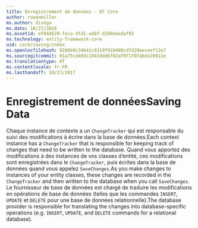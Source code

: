 ```yaml
---
title: Enregistrement de données - EF Core
author: rowanmiller
ms.author: divega
ms.date: 10/27/2016
ms.assetid: ef044629-feca-4fd1-a48f-d208daedaf92
ms.technology: entity-framework-core
uid: core/saving/index
ms.openlocfilehash: 9280b9c34b41c0319f918488cd7d28eeceef12e7
ms.sourcegitcommit: 01a75cd483c1943ddd6f82af971f07abde20912e
ms.translationtype: HT
ms.contentlocale: fr-FR
ms.lasthandoff: 10/27/2017
---
```

# <a name="saving-data"></a><span data-ttu-id="7e788-102">Enregistrement de données</span><span class="sxs-lookup"><span data-stu-id="7e788-102">Saving Data</span></span>

<span data-ttu-id="7e788-103">Chaque instance de contexte a un `ChangeTracker` qui est responsable du suivi des modifications à écrire dans la base de données.</span><span class="sxs-lookup"><span data-stu-id="7e788-103">Each context instance has a `ChangeTracker` that is responsible for keeping track of changes that need to be written to the database.</span></span> <span data-ttu-id="7e788-104">Quand vous apportez des modifications à des instances de vos classes d’entité, ces modifications sont enregistrées dans le `ChangeTracker`, puis écrites dans la base de données quand vous appelez `SaveChanges`.</span><span class="sxs-lookup"><span data-stu-id="7e788-104">As you make changes to instances of your entity classes, these changes are recorded in the `ChangeTracker` and then written to the database when you call `SaveChanges`.</span></span> <span data-ttu-id="7e788-105">Le fournisseur de base de données est chargé de traduire les modifications en opérations de base de données (telles que les commandes `INSERT`, `UPDATE` et `DELETE` pour une base de données relationnelle).</span><span class="sxs-lookup"><span data-stu-id="7e788-105">The database provider is responsible for translating the changes into database-specific operations (e.g. `INSERT`, `UPDATE`, and `DELETE` commands for a relational database).</span></span>
